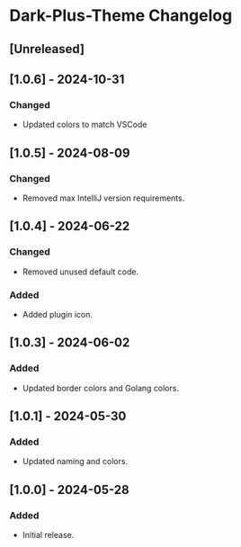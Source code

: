 <!-- Keep a Changelog guide -> https://keepachangelog.com -->

# Dark-Plus-Theme Changelog

## [Unreleased]

## [1.0.6] - 2024-10-31

### Changed

- Updated colors to match VSCode

## [1.0.5] - 2024-08-09

### Changed 

- Removed max IntelliJ version requirements.

## [1.0.4] - 2024-06-22

### Changed

- Removed unused default code.

### Added

- Added plugin icon.

## [1.0.3] - 2024-06-02

### Added

- Updated border colors and Golang colors.

## [1.0.1] - 2024-05-30

### Added

- Updated naming and colors.

## [1.0.0] - 2024-05-28

### Added

- Initial release.
